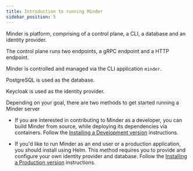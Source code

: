 ```yaml
---
title: Introduction to running Minder
sidebar_position: 5
---
```


Minder is platform, comprising of a control plane, a CLI, a database and an
identity provider.

The control plane runs two endpoints, a gRPC endpoint and a HTTP endpoint.

Minder is controlled and managed via the CLI application `minder`.

PostgreSQL is used as the database.

Keycloak is used as the identity provider.

Depending on your goal, there are two methods to get started running a Minder
server

- If you are interested in contributing to Minder as a developer, you can build
  Minder from source, while deploying its dependencies via containers. Follow
  the [Installing a Development version](./run_the_server.md) instructions.

- If you'd like to run Minder as an end user or a production application, you
  should install using Helm. This method requires you to provide and configure
  your own identity provider and database. Follow the
  [Installing a Production version](./installing_minder.md) instructions.
